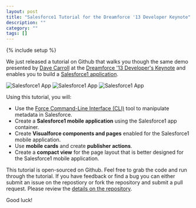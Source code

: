 ```yaml
---
layout: post
title: "Salesforce1 Tutorial for the Dreamforce '13 Developer Keynote"
description: ""
category: ""
tags: []
---
```

{% include setup %}

We just released a tutorial on Github that walks you though the same demo presented by [Dave Carroll](http://twitter.com/dcarroll) at the [Dreamforce '13 Developer's Keynote](http://www.youtube.com/watch?v=KELBWQIVcfk&feature=share&list=PLScnZWsj0lrRCMuciE0La1_iKtCPt4Kka) and enables you to build a [Salesforce1 application](http://www.salesforce.com/salesforce1/). 

![Salesforce1 App](https://f.cloud.github.com/assets/746259/1709024/1df57d66-6118-11e3-8d41-cc042a8b7d48.png)
![Salesforce1 App](https://f.cloud.github.com/assets/746259/1709135/9ad5657a-6119-11e3-8631-a7ccd4958d9f.png)
![Salesforce1 App](https://f.cloud.github.com/assets/746259/1709147/c070bdd4-6119-11e3-8917-9f08b9003f41.png)

Using this tutorial, you will:

* Use the [Force Command-Line Interface (CLI)](http://github.com/heroku/force) tool to manipulate metadata in Salesforce.
* Create a **Salesforce1 mobile application** using the Salesforce1 app container.
* Create **Visualforce components and pages** enabled for the Salesforce1 mobile application.
* Use **mobile cards** and create **publisher actions**.
* Create a **compact view** for the page layout that is better designed for the Salesforce1 mobile application.

This tutorial is open-sourced on Github. Feel free to grab the code and run through the tutorial. If you have feedback or find a bug you can either submit an issue on the repostiory or fork the repository and submit a pull request. Please review the [details on the repository](https://github.com/developerforce/demo-df13-devkeynote-s1app).

Good luck!